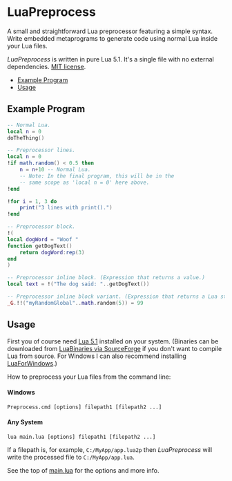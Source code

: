 # LuaPreprocess

<!-- ![version 1.0](https://img.shields.io/badge/version-1.0-green.svg) -->

A small and straightforward Lua preprocessor featuring a simple syntax.
Write embedded metaprograms to generate code using normal Lua inside your Lua files.

*LuaPreprocess* is written in pure Lua 5.1. It's a single file with no external dependencies. [MIT license](LICENSE.txt).

- [Example Program](#example-program)
- [Usage](#usage)



## Example Program
```lua
-- Normal Lua.
local n = 0
doTheThing()

-- Preprocessor lines.
local n = 0
!if math.random() < 0.5 then
	n = n+10 -- Normal Lua.
	-- Note: In the final program, this will be in the
	-- same scope as 'local n = 0' here above.
!end

!for i = 1, 3 do
	print("3 lines with print().")
!end

-- Preprocessor block.
!(
local dogWord = "Woof "
function getDogText()
	return dogWord:rep(3)
end
)

-- Preprocessor inline block. (Expression that returns a value.)
local text = !("The dog said: "..getDogText())

-- Preprocessor inline block variant. (Expression that returns a Lua string.)
_G.!!("myRandomGlobal"..math.random(5)) = 99
```



## Usage
First you of course need [Lua 5.1](https://www.lua.org/versions.html#5.1) installed on your system. (Binaries can be
downloaded from [LuaBinaries via SourceForge](https://sourceforge.net/projects/luabinaries/files/5.1.5/Tools%20Executables/)
if you don't want to compile Lua from source. For Windows I can also recommend installing
[LuaForWindows](https://github.com/rjpcomputing/luaforwindows).)

How to preprocess your Lua files from the command line:

#### Windows
```batch
Preprocess.cmd [options] filepath1 [filepath2 ...]
```

#### Any System
```batch
lua main.lua [options] filepath1 [filepath2 ...]
```

If a filepath is, for example, `C:/MyApp/app.lua2p` then *LuaPreprocess* will write the processed file to `C:/MyApp/app.lua`.

See the top of [main.lua](main.lua) for the options and more info.



